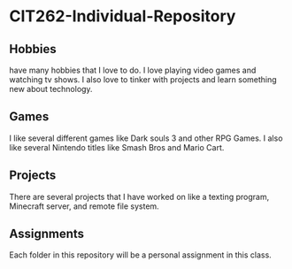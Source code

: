 # CIT262-Individual-Repository

## Hobbies
have many hobbies that I love to do. I love playing video games and watching tv shows. I also love to tinker with projects and learn something new about technology.

## Games
I like several different games like Dark souls 3 and other RPG Games. I also like several Nintendo titles like Smash Bros and Mario Cart.

## Projects
There are several projects that I have worked on like a texting program, Minecraft server, and remote file system.

## Assignments
Each folder in this repository will be a personal assignment in this class.